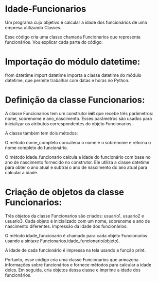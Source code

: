 # Idade-Funcionarios

Um programa cujo objetivo é calcular a idade dos funcionários de uma empresa utilizando Classes.

Esse código cria uma classe chamada Funcionarios que representa funcionários. Vou explicar cada parte do código:

# Importação do módulo datetime:

from datetime import datetime importa a classe datetime do módulo datetime, que permite trabalhar com datas e horas no Python.


# Definição da classe Funcionarios:

A classe Funcionarios tem um construtor __init__ que recebe três parâmetros: nome, sobrenome e ano_nascimento. Esses parâmetros são usados para inicializar os atributos correspondentes do objeto Funcionarios.


A classe também tem dois métodos:


O método nome_completo concatena o nome e o sobrenome e retorna o nome completo do funcionário.


O método idade_funcionario calcula a idade do funcionário com base no ano de nascimento fornecido no construtor. Ele utiliza a classe datetime para obter o ano atual e subtrai o ano de nascimento do ano atual para calcular a idade.


# Criação de objetos da classe Funcionarios:

Três objetos da classe Funcionarios são criados: usuario1, usuario2 e usuario3. Cada objeto é inicializado com um nome, sobrenome e ano de nascimento diferentes.
Impressão da idade dos funcionários:

O método idade_funcionario é chamado para cada objeto Funcionarios usando a sintaxe Funcionarios.idade_funcionario(objeto).


A idade de cada funcionário é impressa na tela usando a função print.


Portanto, esse código cria uma classe Funcionarios que armazena informações sobre funcionários e fornece métodos para calcular a idade deles. Em seguida, cria objetos dessa classe e imprime a idade dos funcionários.
